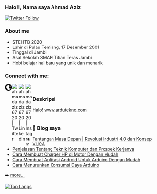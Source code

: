 ### Halo!!, Nama saya Ahmad Aziz
[![Twitter Follow](https://img.shields.io/twitter/follow/ahmadaziz6720?color=1DA1F2&logo=twitter&style=for-the-badge)](https://twitter.com/intent/follow?original_referer=https%3A%2F%2Fgithub.com%2Fahmadaziz6720&screen_name=ahmadaziz6720)

### About me

- STEI ITB 2020
- Lahir di Pulau Temiang, 17 Desember 2001
- Tinggal di Jambi
- Asal Sekolah SMAN Titian Teras Jambi
- Hobi belajar hal baru yang unik dan menarik


### Connect with me:

[<img align="left" alt="ardutekno.com" width="22px" src="https://raw.githubusercontent.com/iconic/open-iconic/master/svg/globe.svg" />][website]
[<img align="left" alt="ahmadaziz6720 | Twitter" width="22px" src="https://cdn.jsdelivr.net/npm/simple-icons@v3/icons/twitter.svg" />][twitter]
[<img align="left" alt="ahmadaziz6720 | LinkedIn" width="22px" src="https://cdn.jsdelivr.net/npm/simple-icons@v3/icons/linkedin.svg" />][linkedin]
[<img align="left" alt="ahmadaziz6720| Instagram" width="22px" src="https://cdn.jsdelivr.net/npm/simple-icons@v3/icons/instagram.svg" />][instagram]

<br />

### Deskripsi
Halo!
www.ardutekno.com
<br /><br />

### 📕 Blog saya

<!-- BLOG-POST-LIST:START -->
- [Tantangan Masa Depan | Revolusi Industri 4.0 dan Konsep VUCA](https://www.ardutekno.com/2020/09/revolusi-industri-dan-konsep-vuca.html)
- [Penjelasan Tentang Teknik Komputer dan Prospek Kerjanya](https://www.ardutekno.com/2020/06/penjelasan-tentang-teknik-komputer.html)
- [Cara Membuat Charger HP di Motor Dengan Mudah](https://www.ardutekno.com/2020/06/membuat-charger-hp-di-motor.html)
- [Cara Membuat Aplikasi Android Untuk Arduino Dengan Mudah](https://www.ardutekno.com/2020/05/membuat-aplikasi-android-arduino.html)
- [Cara Menurunkan Konsumsi Daya Arduino](https://www.ardutekno.com/2020/05/menurunkan-konsumsi-daya-arduino.html)
<!-- BLOG-POST-LIST:END -->

➡️ [more...](https://ardutekno.com)


[website]: https://ardutekno.com
[twitter]: https://twitter.com/ahmadaziz6720
[instagram]: https://instagram.com/ahmadaziz6720
[linkedin]: https://linkedin.com/in/ahmad-aziz-598543166/

[![Top Langs](https://github-readme-stats.vercel.app/api/top-langs/?username=ahmadaziz6720)](https://github.com/ahmadaziz6720?tab=repositories)
